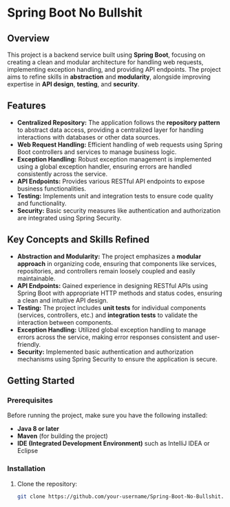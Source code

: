 # Spring Boot No Bullshit

## Overview

This project is a backend service built using **Spring Boot**, focusing on creating a clean and modular architecture for handling web requests, implementing exception handling, and providing API endpoints. The project aims to refine skills in **abstraction** and **modularity**, alongside improving expertise in **API design**, **testing**, and **security**.

## Features

- **Centralized Repository:** The application follows the **repository pattern** to abstract data access, providing a centralized layer for handling interactions with databases or other data sources.
- **Web Request Handling:** Efficient handling of web requests using Spring Boot controllers and services to manage business logic.
- **Exception Handling:** Robust exception management is implemented using a global exception handler, ensuring errors are handled consistently across the service.
- **API Endpoints:** Provides various RESTful API endpoints to expose business functionalities.
- **Testing:** Implements unit and integration tests to ensure code quality and functionality.
- **Security:** Basic security measures like authentication and authorization are integrated using Spring Security.

## Key Concepts and Skills Refined

- **Abstraction and Modularity:** The project emphasizes a **modular approach** in organizing code, ensuring that components like services, repositories, and controllers remain loosely coupled and easily maintainable.
- **API Endpoints:** Gained experience in designing RESTful APIs using Spring Boot with appropriate HTTP methods and status codes, ensuring a clean and intuitive API design.
- **Testing:** The project includes **unit tests** for individual components (services, controllers, etc.) and **integration tests** to validate the interaction between components.
- **Exception Handling:** Utilized global exception handling to manage errors across the service, making error responses consistent and user-friendly.
- **Security:** Implemented basic authentication and authorization mechanisms using Spring Security to ensure the application is secure.

## Getting Started

### Prerequisites

Before running the project, make sure you have the following installed:

- **Java 8 or later**
- **Maven** (for building the project)
- **IDE (Integrated Development Environment)** such as IntelliJ IDEA or Eclipse

### Installation

1. Clone the repository:

   ```bash
   git clone https://github.com/your-username/Spring-Boot-No-Bullshit.git
